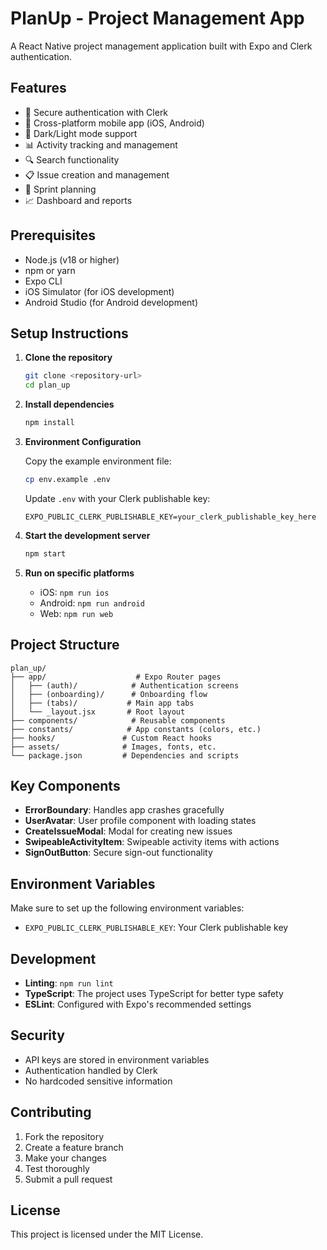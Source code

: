 # PlanUp - Project Management App

A React Native project management application built with Expo and Clerk authentication.

## Features

- 🔐 Secure authentication with Clerk
- 📱 Cross-platform mobile app (iOS, Android)
- 🎨 Dark/Light mode support
- 📊 Activity tracking and management
- 🔍 Search functionality
- 📋 Issue creation and management
- 🎯 Sprint planning
- 📈 Dashboard and reports

## Prerequisites

- Node.js (v18 or higher)
- npm or yarn
- Expo CLI
- iOS Simulator (for iOS development)
- Android Studio (for Android development)

## Setup Instructions

1. **Clone the repository**
   ```bash
   git clone <repository-url>
   cd plan_up
   ```

2. **Install dependencies**
   ```bash
   npm install
   ```

3. **Environment Configuration**
   
   Copy the example environment file:
   ```bash
   cp env.example .env
   ```
   
   Update `.env` with your Clerk publishable key:
   ```
   EXPO_PUBLIC_CLERK_PUBLISHABLE_KEY=your_clerk_publishable_key_here
   ```

4. **Start the development server**
   ```bash
   npm start
   ```

5. **Run on specific platforms**
   - iOS: `npm run ios`
   - Android: `npm run android`
   - Web: `npm run web`

## Project Structure

```
plan_up/
├── app/                    # Expo Router pages
│   ├── (auth)/            # Authentication screens
│   ├── (onboarding)/      # Onboarding flow
│   ├── (tabs)/           # Main app tabs
│   └── _layout.jsx       # Root layout
├── components/            # Reusable components
├── constants/            # App constants (colors, etc.)
├── hooks/               # Custom React hooks
├── assets/              # Images, fonts, etc.
└── package.json         # Dependencies and scripts
```

## Key Components

- **ErrorBoundary**: Handles app crashes gracefully
- **UserAvatar**: User profile component with loading states
- **CreateIssueModal**: Modal for creating new issues
- **SwipeableActivityItem**: Swipeable activity items with actions
- **SignOutButton**: Secure sign-out functionality

## Environment Variables

Make sure to set up the following environment variables:

- `EXPO_PUBLIC_CLERK_PUBLISHABLE_KEY`: Your Clerk publishable key

## Development

- **Linting**: `npm run lint`
- **TypeScript**: The project uses TypeScript for better type safety
- **ESLint**: Configured with Expo's recommended settings

## Security

- API keys are stored in environment variables
- Authentication handled by Clerk
- No hardcoded sensitive information

## Contributing

1. Fork the repository
2. Create a feature branch
3. Make your changes
4. Test thoroughly
5. Submit a pull request

## License

This project is licensed under the MIT License.
